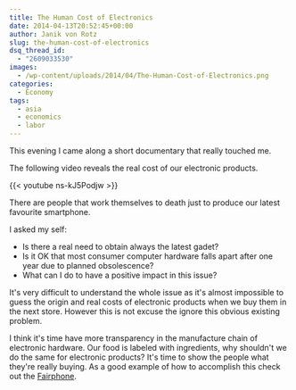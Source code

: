 ```yaml
---
title: The Human Cost of Electronics
date: 2014-04-13T20:52:45+00:00
author: Janik von Rotz
slug: the-human-cost-of-electronics
dsq_thread_id:
  - "2609033530"
images:
  - /wp-content/uploads/2014/04/The-Human-Cost-of-Electronics.png
categories:
  - Economy
tags:
  - asia
  - economics
  - labor
---
```

This evening I came along a short documentary that really touched me.

The following video reveals the real cost of our electronic products.
<!--more-->
{{< youtube ns-kJ5Podjw >}}

There are people that work themselves to death just to produce our latest favourite smartphone.

I asked my self:

* Is there a real need to obtain always the latest gadet?
* Is it OK that most consumer computer hardware falls apart after one year due to planned obsolescence?
* What can I do to have a positive impact in this issue?

It's very difficult to understand the whole issue as it's almost impossible to guess the origin and real costs of electronic products when we buy them in the next store.
However this is not excuse the ignore this obvious existing problem.

I think it's time have more transparency in the manufacture chain of electronic hardware.
Our food is labeled with ingredients, why shouldn't we do the same for electronic products? 
It's time to show the people what they're really buying.
As a good example of how to accomplish this check out the [Fairphone](http://www.fairphone.com/).
